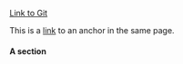 <!-- These are HTML comments -->
<a href="https://git-scm.com/book/en/v2"> Link to Git</a>

This is a [link](#SomeSection) to an anchor in the same page.

#### <a name = "SomeSection"></a>A section
